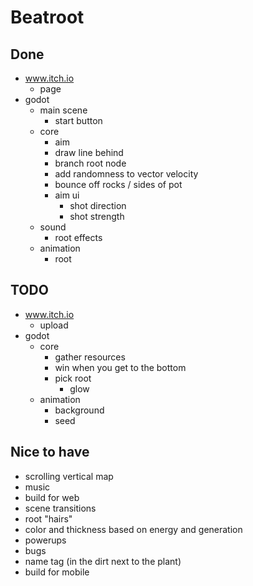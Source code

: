 # Beatroot

## Done

- www.itch.io
  - page
- godot
  - main scene
    - start button
  - core
    - aim
    - draw line behind
    - branch root node
    - add randomness to vector velocity
    - bounce off rocks / sides of pot
    - aim ui
      - shot direction
      - shot strength
  - sound
    - root effects
  - animation
    - root

## TODO

- www.itch.io
  - upload
- godot
  - core
    - gather resources
    - win when you get to the bottom
    - pick root
      - glow
  - animation
    - background
    - seed

## Nice to have

- scrolling vertical map
- music
- build for web
- scene transitions
- root "hairs"
- color and thickness based on energy and generation
- powerups
- bugs
- name tag (in the dirt next to the plant)
- build for mobile